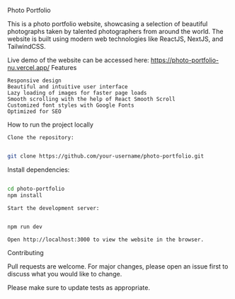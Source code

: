 Photo Portfolio

This is a photo portfolio website, showcasing a selection of beautiful photographs taken by talented photographers from around the world. The website is built using modern web technologies like ReactJS, NextJS, and TailwindCSS.

Live demo of the website can be accessed here: https://photo-portfolio-nu.vercel.app/
Features

    Responsive design
    Beautiful and intuitive user interface
    Lazy loading of images for faster page loads
    Smooth scrolling with the help of React Smooth Scroll
    Customized font styles with Google Fonts
    Optimized for SEO

How to run the project locally

    Clone the repository:

```bash

git clone https://github.com/your-username/photo-portfolio.git
```

Install dependencies:

```bash

cd photo-portfolio
npm install
```

    Start the development server:

```bash

npm run dev
```

    Open http://localhost:3000 to view the website in the browser.

Contributing

Pull requests are welcome. For major changes, please open an issue first to discuss what you would like to change.

Please make sure to update tests as appropriate.
